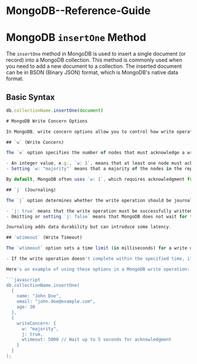 # MongoDB--Reference-Guide

# MongoDB `insertOne` Method

The `insertOne` method in MongoDB is used to insert a single document (or record) into a MongoDB collection. This method is commonly used when you need to add a new document to a collection. The inserted document can be in BSON (Binary JSON) format, which is MongoDB's native data format.

## Basic Syntax

```javascript
db.collectionName.insertOne(document)

# MongoDB Write Concern Options

In MongoDB, write concern options allow you to control how write operations are confirmed as successful. These options are crucial for ensuring data integrity and durability, especially in a distributed database environment.

## `w` (Write Concern)

The `w` option specifies the number of nodes that must acknowledge a write operation before it's considered successful. You can set it as an integer or to "majority."

- An integer value, e.g., `w: 1`, means that at least one node must acknowledge the write.
- Setting `w: "majority"` means that a majority of the nodes in the replica set must acknowledge the write.

By default, MongoDB often uses `w: 1`, which requires acknowledgment from one node.

## `j` (Journaling)

The `j` option determines whether the write operation should be journaled before being acknowledged as successful. Journaling ensures data durability, even in the event of a server crash.

- `j: true` means that the write operation must be successfully written to the journal (on disk) before acknowledgment.
- Omitting or setting `j: false` means that MongoDB does not wait for the write operation to be journaled and considers it successful once it's written to memory.

Journaling adds data durability but can introduce some latency.

## `wtimeout` (Write Timeout)

The `wtimeout` option sets a time limit (in milliseconds) for a write operation to complete successfully, considering the write concern specified by `w`.

- If the write operation doesn't complete within the specified time, it's considered unsuccessful, and an error is returned.

Here's an example of using these options in a MongoDB write operation:

```javascript
db.collectionName.insertOne(
  {
    name: "John Doe",
    email: "john.doe@example.com",
    age: 30
  },
  {
    writeConcern: {
      w: "majority",
      j: true,
      wtimeout: 5000 // Wait up to 5 seconds for acknowledgment
    }
  }
);
